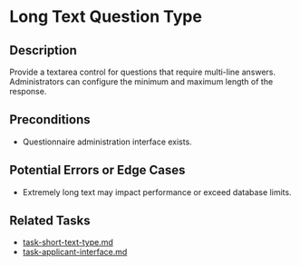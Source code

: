 # Long Text Question Type

## Description
Provide a textarea control for questions that require multi-line answers. Administrators can configure the minimum and maximum length of the response.

## Preconditions
- Questionnaire administration interface exists.

## Potential Errors or Edge Cases
- Extremely long text may impact performance or exceed database limits.

## Related Tasks
- [task-short-text-type.md](task-short-text-type.md)
- [task-applicant-interface.md](task-applicant-interface.md)
